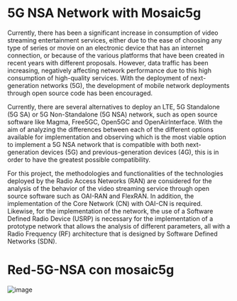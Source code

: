 # 5G NSA Network with Mosaic5g
Currently, there has been a significant increase in consumption of video streaming entertainment services, either due to the ease of choosing any type of series or movie on an electronic device that has an internet connection, or because of the various platforms that have been created in recent years with different proposals. However, data traffic has been increasing, negatively affecting network performance due to this high consumption of high-quality services. With the deployment of next-generation networks (5G), the development of mobile network deployments through open source code has been encouraged.

Currently, there are several alternatives to deploy an LTE, 5G Standalone (5G SA) or 5G Non-Standalone (5G NSA) network, such as open source software like Magma, Free5GC, Open5GC and OpenAirInterface. With the aim of analyzing the differences between each of the different options available for implementation and observing which is the most viable option to implement a 5G NSA network that is compatible with both next-generation devices (5G) and previous-generation devices (4G), this is in order to have the greatest possible compatibility.

For this project, the methodologies and functionalities of the technologies deployed by the Radio Access Networks (RAN) are considered for the analysis of the behavior of the video streaming service through open source software such as OAI-RAN and FlexRAN. In addition, the implementation of the Core Network (CN) with OAI-CN is required. Likewise, for the implementation of the network, the use of a Software Defined Radio Device (USRP) is necessary for the implementation of a prototype network that allows the analysis of different parameters, all with a Radio Frequency (RF) architecture that is designed by Software Defined Networks (SDN).

# Red-5G-NSA con mosaic5g

![image](https://user-images.githubusercontent.com/47339991/227731955-bed4425a-b414-49d7-9737-3b5ce0ec3080.png)
